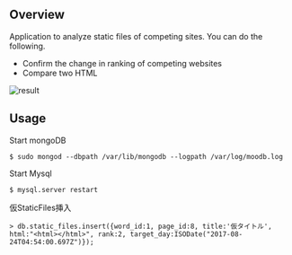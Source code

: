 ## Overview

Application to analyze static files of competing sites.
You can do the following.

- Confirm the change in ranking of competing websites
- Compare two HTML

![result](https://github.com/ryonakao/StaticCollector/blob/media_for_demo/media/NCA_demo.gif)

## Usage

Start mongoDB

```
$ sudo mongod --dbpath /var/lib/mongodb --logpath /var/log/moodb.log
```

Start Mysql

```
$ mysql.server restart
```

仮StaticFiles挿入

```
> db.static_files.insert({word_id:1, page_id:8, title:'仮タイトル', html:"<html></html>", rank:2, target_day:ISODate("2017-08-24T04:54:00.697Z")});
```
